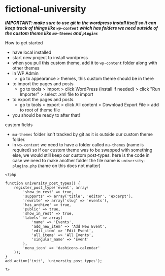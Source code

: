 # fictional-university

***IMPORTANT: make sure to use git in the wordpress install itself so it can keep track of things like ```wp-content``` which has folders we need outside of the custom theme like ```mu-themes``` and ```plugins```***

How to get started
- have local installed
- start new project to install wordpress
- when you pull this custom theme, add it to ```wp-content``` folder along with other themes
- in WP Admin
    - go to appearance > themes, this custom theme should be in there
- to import the pages and posts
    - go to tools > import > click WordPress (install if needed) > click "Run Importer" > select .xml file to import
- to export the pages and posts
    - go to tools > export > click All content > Download Export File > add to root of theme file
- you should be ready to after that!


custom fields
- ```mu-themes``` folder isn't tracked by git as it is outside our custom theme folder. 
- in ```wp-content``` we need to have a folder called  ```mu-themes``` (name is required) so if our custom theme was to be swapped with something else, we would still keep our custom post-types. here is the code in case we need to make another folder the file name is ```university-plugins.php``` (name on this does not matter)

```
<?php

function university_post_types() {
    register_post_type('event', array(
        'show_in_rest' => true,
        'supports' => array('title', 'editor', 'excerpt'),
        'rewrite' => array('slug' => 'events'),
        'has_archive' => true,
        'public' => true,
        'show_in_rest' => true,
        'labels' => array(
            'name' => 'Events',
            'add_new_item' => 'Add New Event',
            'edit_item' => 'Edit Event',
            'all_items' => 'All Events',
            'singular_name' => 'Event'
        ),
        'menu_icon' => 'dashicons-calendar'
    ));
}
add_action('init', 'university_post_types');

?>
```